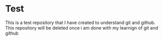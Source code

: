 # Test
This is a test repository that I have created to understand git and github. This repository will be deleted once i am done with my learnign of git and github
